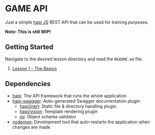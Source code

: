 # GAME API
Just a simple [hapi JS](https://hapi.dev/) REST API that can be used for training purposes.

**Note: This is still WIP!**

## Getting Started
Navigate to the desired lesson directory and read the `README.md` file.
1. [Lesson 1 - The Basics](/lesson1)

## Dependencies
- [hapi](https://hapi.dev/): The API framework that runs the whole application
- [hapi-swagger](https://github.com/glennjones/hapi-swagger): Auto-generated Swagger documentation plugin
    - [hapi/inert](https://hapi.dev/family/inert): Static file & directory handling plugin
    - [hapi/vision](https://hapi.dev/family/vision): Template rendering plugin
    - [joi](https://joi.dev/): Object schema validator
- [nodemon](https://nodemon.io/): Development tool that auto-restarts the application when changes are made